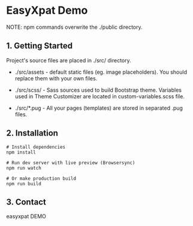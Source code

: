 # EasyXpat Demo

NOTE: npm commands overwrite the ./public directory.

## 1. Getting Started

Project's source files are placed in ./src/ directory.

- ./src/assets - default static files (eg. image placeholders). You should replace them with your own files.

- ./src/scss/ - Sass sources used to build Bootstrap theme. Variables used in Theme Customizer are located in custom-variables.scss file.

- ./src/\*.pug - All your pages (templates) are stored in separated .pug files.

## 2. Installation

```
# Install dependencies
npm install

# Run dev server with live preview (Browsersync)
npm run watch

# Or make production build
npm run build
```

## 3. Contact

easyxpat DEMO
